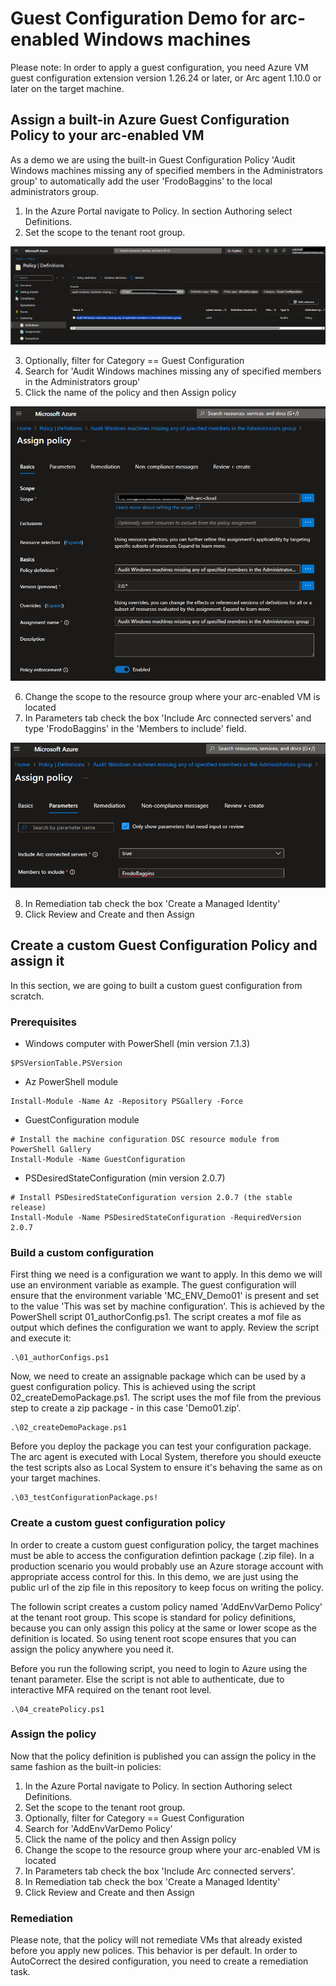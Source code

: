 # Guest Configuration Demo for arc-enabled Windows machines

Please note: In order to apply a guest configuration, you need Azure VM guest configuration extension version 1.26.24 or later, or Arc agent 1.10.0 or later on the target machine.

## Assign a built-in Azure Guest Configuration Policy to your arc-enabled VM

As a demo we are using the built-in Guest Configuration Policy 'Audit Windows machines missing any of specified members in the Administrators group' to automatically add the user 'FrodoBaggins' to the local administrators group.

1. In the Azure Portal navigate to Policy. In section Authoring select Definitions. 
2. Set the scope to the tenant root group.

![img-01](resources/img-01-policy-definition.png)

3. Optionally, filter for Category == Guest Configuration
4. Search for 'Audit Windows machines missing any of specified members in the Administrators group'
5. Click the name of the policy and then Assign policy

![img-02](resources/img-02-policy-assign-scope.png)

6. Change the scope to the resource group where your arc-enabled VM is located
7. In Parameters tab check the box 'Include Arc connected servers' and type 'FrodoBaggins' in the 'Members to include' field.

![img-03](resources/img-03-policy-assign-params.png)

8. In Remediation tab check the box 'Create a Managed Identity'
9. Click Review and Create and then Assign

## Create a custom Guest Configuration Policy and assign it

In this section, we are going to built a custom guest configuration from scratch.

### Prerequisites
- Windows computer with PowerShell (min version 7.1.3)
```
$PSVersionTable.PSVersion
```
- Az PowerShell module
```
Install-Module -Name Az -Repository PSGallery -Force
```
- GuestConfiguration module
```  
# Install the machine configuration DSC resource module from PowerShell Gallery
Install-Module -Name GuestConfiguration
```
- PSDesiredStateConfiguration (min version 2.0.7)
```
# Install PSDesiredStateConfiguration version 2.0.7 (the stable release)
Install-Module -Name PSDesiredStateConfiguration -RequiredVersion 2.0.7
```
### Build a custom configuration
First thing we need is a configuration we want to apply. In this demo we will use an environment variable as example. The guest configuration will ensure that the environment variable 'MC_ENV_Demo01' is present and set to the value 'This was set by machine configuration'. This is achieved by the PowerShell script 01_authorConfig.ps1. The script creates a mof file as output which defines the configuration we want to apply.
Review the script and execute it:
```
.\01_authorConfigs.ps1
```

Now, we need to create an assignable package which can be used by a guest configuration policy. This is achieved using the script 02_createDemoPackage.ps1. The script uses the mof file from the previous step to create a zip package - in this case 'Demo01.zip'.

```
.\02_createDemoPackage.ps1
```

Before you deploy the package you can test your configuration package. The arc agent is executed with Local System, therefore you should exeucte the test scripts also as Local System to ensure it's behaving the same as on your target machines.

```
.\03_testConfigurationPackage.ps!
```

### Create a custom guest configuration policy
In order to create a custom guest configuration policy, the target machines must be able to access the configuration defintion package (.zip file). In a production scenario you would probably use an Azure storage account with appropriate access control for this. In this demo, we are just using the public url of the zip file in this repository to keep focus on writing the policy.

The followin script creates a custom policy named 'AddEnvVarDemo Policy' at the tenant root group. This scope is standard for policy definitions, because you can only assign this policy at the same or lower scope as the definition is located. So using tenent root scope ensures that you can assign the policy anywhere you need it.

Before you run the following script, you need to login to Azure using the tenant parameter. Else the script is not able to authenticate, due to interactive MFA required on the tenant root level.

```
.\04_createPolicy.ps1
```

### Assign the policy
Now that the policy definition is published you can assign the policy in the same fashion as the built-in policies:
1. In the Azure Portal navigate to Policy. In section Authoring select Definitions. 
2. Set the scope to the tenant root group.
3. Optionally, filter for Category == Guest Configuration
4. Search for 'AddEnvVarDemo Policy'
5. Click the name of the policy and then Assign policy
6. Change the scope to the resource group where your arc-enabled VM is located
7. In Parameters tab check the box 'Include Arc connected servers'.
8. In Remediation tab check the box 'Create a Managed Identity'
9. Click Review and Create and then Assign

### Remediation
Please note, that the policy will not remediate VMs that already existed before you apply new polices. This behavior is per default. In order to AutoCorrect the desired configuration, you need to create a remediation task.
